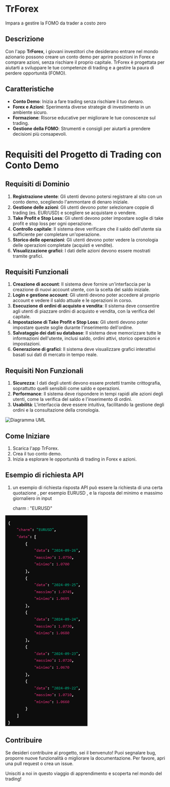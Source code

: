# TrForex

Impara a gestire la FOMO da trader a costo zero


## Descrizione

Con l'app **TrForex**, i giovani investitori che desiderano entrare nel mondo azionario possono creare un conto demo per aprire posizioni in Forex e comprare azioni, senza rischiare il proprio capitale. TrForex è progettata per aiutarti a sviluppare le tue competenze di trading e a gestire la paura di perdere opportunità (FOMO).


## Caratteristiche

- **Conto Demo**: Inizia a fare trading senza rischiare il tuo denaro.
- **Forex e Azioni**: Sperimenta diverse strategie di investimento in un ambiente sicuro.
- **Formazione**: Risorse educative per migliorare le tue conoscenze sul trading.
- **Gestione della FOMO**: Strumenti e consigli per aiutarti a prendere decisioni più consapevoli.


# Requisiti del Progetto di Trading con Conto Demo

## Requisiti di Dominio
1. **Registrazione utente**: Gli utenti devono potersi registrare al sito con un conto demo, scegliendo l'ammontare di denaro iniziale.
2. **Gestione delle azioni**: Gli utenti devono poter selezionare coppie di trading (es. EUR/USD) e scegliere se acquistare o vendere.
3. **Take Profit e Stop Loss**: Gli utenti devono poter impostare soglie di take profit e stop loss per ogni operazione.
4. **Controllo capitale**: Il sistema deve verificare che il saldo dell'utente sia sufficiente per completare un'operazione.
5. **Storico delle operazioni**: Gli utenti devono poter vedere la cronologia delle operazioni completate (acquisti e vendite).
6. **Visualizzazione grafici**: I dati delle azioni devono essere mostrati tramite grafici.

## Requisiti Funzionali
1. **Creazione di account**: Il sistema deve fornire un'interfaccia per la creazione di nuovi account utente, con la scelta del saldo iniziale.
2. **Login e gestione account**: Gli utenti devono poter accedere al proprio account e vedere il saldo attuale e le operazioni in corso.
3. **Esecuzione di ordini di acquisto e vendita**: Il sistema deve consentire agli utenti di piazzare ordini di acquisto e vendita, con la verifica del capitale.
4. **Impostazione di Take Profit e Stop Loss**: Gli utenti devono poter impostare queste soglie durante l'inserimento dell'ordine.
5. **Salvataggio dei dati su database**: Il sistema deve memorizzare tutte le informazioni dell'utente, inclusi saldo, ordini attivi, storico operazioni e impostazioni.
6. **Generazione di grafici**: Il sistema deve visualizzare grafici interattivi basati sui dati di mercato in tempo reale.

## Requisiti Non Funzionali
1. **Sicurezza**: I dati degli utenti devono essere protetti tramite crittografia, soprattutto quelli sensibili come saldo e operazioni.
2. **Performance**: Il sistema deve rispondere in tempi rapidi alle azioni degli utenti, come la verifica del saldo e l'inserimento di ordini.
3. **Usabilità**: L'interfaccia deve essere intuitiva, facilitando la gestione degli ordini e la consultazione della cronologia.

![Diagramma UML](https://yuml.me/13f17daa.svg)


## Come Iniziare

1. Scarica l'app TrForex.
2. Crea il tuo conto demo.
3. Inizia a esplorare le opportunità di trading in Forex e azioni.


## Esempio di richiesta API

1. un esempio di richiesta risposta API può essere la richiesta di una certa quotazione , per esempio EURUSD , e la risposta del minimo e massimo giornaliero
   in input

  	charm : "EURUSD"

 ![output della richiesta](img/ReadmeImage1.png)


## Contribuire

Se desideri contribuire al progetto, sei il benvenuto! Puoi segnalare bug, proporre nuove funzionalità o migliorare la documentazione. Per favore, apri una pull request o crea un issue.

Unisciti a noi in questo viaggio di apprendimento e scoperta nel mondo del trading!
